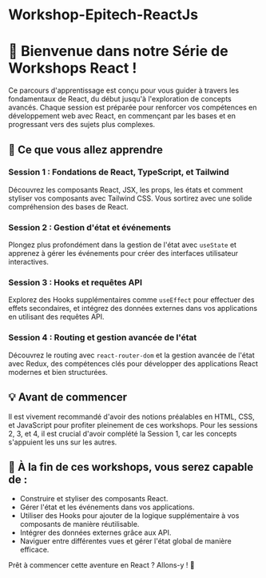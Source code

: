 # Workshop-Epitech-ReactJs
# 👑 Bienvenue dans notre Série de Workshops React !

Ce parcours d'apprentissage est conçu pour vous guider à travers les fondamentaux de React, du début jusqu'à l'exploration de concepts avancés. Chaque session est préparée pour renforcer vos compétences en développement web avec React, en commençant par les bases et en progressant vers des sujets plus complexes.

## 🚀 Ce que vous allez apprendre

### Session 1 : Fondations de React, TypeScript, et Tailwind
Découvrez les composants React, JSX, les props, les états et comment styliser vos composants avec Tailwind CSS. Vous sortirez avec une solide compréhension des bases de React.

### Session 2 : Gestion d'état et événements
Plongez plus profondément dans la gestion de l'état avec `useState` et apprenez à gérer les événements pour créer des interfaces utilisateur interactives.

### Session 3 : Hooks et requêtes API
Explorez des Hooks supplémentaires comme `useEffect` pour effectuer des effets secondaires, et intégrez des données externes dans vos applications en utilisant des requêtes API.

### Session 4 : Routing et gestion avancée de l'état
Découvrez le routing avec `react-router-dom` et la gestion avancée de l'état avec Redux, des compétences clés pour développer des applications React modernes et bien structurées.

## 💡 Avant de commencer

Il est vivement recommandé d'avoir des notions préalables en HTML, CSS, et JavaScript pour profiter pleinement de ces workshops. Pour les sessions 2, 3, et 4, il est crucial d'avoir complété la Session 1, car les concepts s'appuient les uns sur les autres.

## 🎯 À la fin de ces workshops, vous serez capable de :

- Construire et styliser des composants React.
- Gérer l'état et les événements dans vos applications.
- Utiliser des Hooks pour ajouter de la logique supplémentaire à vos composants de manière réutilisable.
- Intégrer des données externes grâce aux API.
- Naviguer entre différentes vues et gérer l'état global de manière efficace.

Prêt à commencer cette aventure en React ? Allons-y ! 🚀
